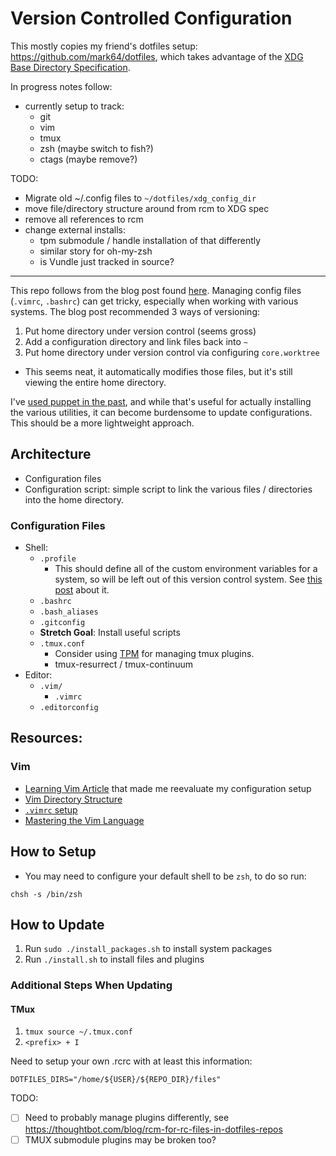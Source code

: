 # Version Controlled Configuration

This mostly copies my friend's dotfiles setup:
https://github.com/mark64/dotfiles, which takes advantage of the
[XDG Base Directory Specification](https://specifications.freedesktop.org/basedir-spec/basedir-spec-latest.html).

In progress notes follow:
- currently setup to track:
  - git
  - vim
  - tmux
  - zsh (maybe switch to fish?)
  - ctags (maybe remove?)

TODO:
- Migrate old ~/.config files to `~/dotfiles/xdg_config_dir`
- move file/directory structure around from rcm to XDG spec
- remove all references to rcm
- change external installs:
  - tpm submodule / handle installation of that differently
  - similar story for oh-my-zsh
  - is Vundle just tracked in source?


---

This repo follows from the blog post found
[here](https://www.digitalocean.com/community/tutorials/how-to-use-git-to-manage-your-user-configuration-files-on-a-linux-vps).
Managing config files (`.vimrc`, `.bashrc`) can get tricky, especially when
working with various systems. The blog post recommended 3 ways of versioning:
1. Put home directory under version control (seems gross)
2. Add a configuration directory and link files back into `~`
3. Put home directory under version control via configuring `core.worktree`
  * This seems neat, it automatically modifies those files, but it's still
    viewing the entire home directory.

I've [used puppet in the past](https://github.com/michael-christen/dev_configuration),
and while that's useful for actually installing
the various utilities, it can become burdensome to update configurations. This
should be a more lightweight approach.

## Architecture

* Configuration files
* Configuration script: simple script to link the various files / directories
  into the home directory.

### Configuration Files

* Shell:
  * `.profile`
    * This should define all of the custom environment variables for a system,
      so will be left out of this version control system. See
      [this post](https://superuser.com/questions/183845/which-setup-files-should-be-used-for-setting-up-environment-variables-with-bash/183956#183956)
      about it.
  * `.bashrc`
  * `.bash_aliases`
  * `.gitconfig`
  * __Stretch Goal__: Install useful scripts
  * `.tmux.conf`
    * Consider using [TPM](https://github.com/tmux-plugins/tpm) for managing
      tmux plugins.
    * tmux-resurrect / tmux-continuum
* Editor:
  * `.vim/`
    * `.vimrc`
  * `.editorconfig`

## Resources:

### Vim

* [Learning Vim Article](https://medium.com/@peterxjang/how-to-learn-vim-a-four-week-plan-cd8b376a9b85)
that made me reevaluate my configuration setup
* [Vim Directory Structure](http://www.panozzaj.com/blog/2011/09/09/vim-directory-structure/)
* [`.vimrc` setup](https://dougblack.io/words/a-good-vimrc.html)
* [Mastering the Vim Language](https://www.youtube.com/watch?v=wlR5gYd6um0&list=LLR8PzB32EL-ldL7Vo_xPCQg&index=1)

## How to Setup

- You may need to configure your default shell to be `zsh`, to do so run:

```
chsh -s /bin/zsh
```

## How to Update

1. Run `sudo ./install_packages.sh` to install system packages
1. Run `./install.sh` to install files and plugins

### Additional Steps When Updating

#### TMux

1. `tmux source ~/.tmux.conf`
1. `<prefix> + I`


Need to setup your own .rcrc with at least this information:

```
DOTFILES_DIRS="/home/${USER}/${REPO_DIR}/files"
```

TODO:
- [ ] Need to probably manage plugins differently, see https://thoughtbot.com/blog/rcm-for-rc-files-in-dotfiles-repos
- [ ] TMUX submodule plugins may be broken too?
